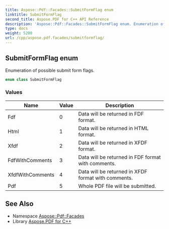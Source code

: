 ```yaml
---
title: Aspose::Pdf::Facades::SubmitFormFlag enum
linktitle: SubmitFormFlag
second_title: Aspose.PDF for C++ API Reference
description: 'Aspose::Pdf::Facades::SubmitFormFlag enum. Enumeration of possible submit form flags in C++.'
type: docs
weight: 5200
url: /cpp/aspose.pdf.facades/submitformflag/
---
```

## SubmitFormFlag enum


Enumeration of possible submit form flags.

```cpp
enum class SubmitFormFlag
```

### Values

| Name | Value | Description |
| --- | --- | --- |
| Fdf | 0 | Data will be returned in FDF format. |
| Html | 1 | Data will be returned in HTML format. |
| Xfdf | 2 | Data will be returned in XFDF format. |
| FdfWithComments | 3 | Data will be returned in FDF format with comments. |
| XfdfWithComments | 4 | Data will be returned in XFDF format with comments. |
| Pdf | 5 | Whole PDF file will be submitted. |

## See Also

* Namespace [Aspose::Pdf::Facades](../)
* Library [Aspose.PDF for C++](../../)
